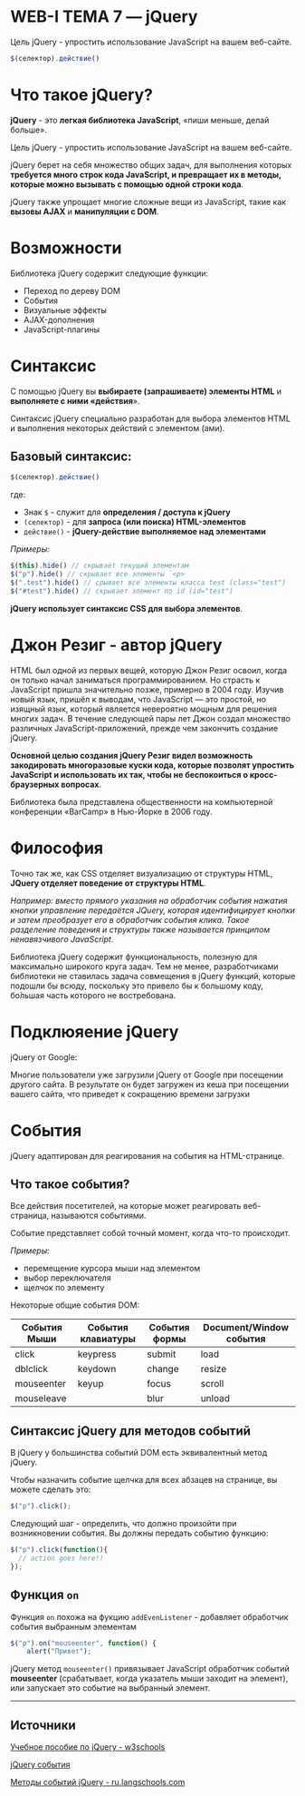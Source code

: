 # WEB-I ТЕМА 7 — jQuery


Цель jQuery - упростить использование JavaScript на вашем веб-сайте.

```js
$(селектор).действие()
```


# Что такое jQuery?

**jQuery** - это **легкая библиотека JavaScript**, «пиши меньше, делай больше».

Цель jQuery - упростить использование JavaScript на вашем веб-сайте.

jQuery берет на себя множество общих задач, для выполнения которых **требуется 
много строк кода JavaScript, и превращает их в методы, которые можно вызывать 
с помощью одной строки кода**.

jQuery также упрощает многие сложные вещи из JavaScript, такие как **вызовы AJAX** 
и **манипуляции с DOM**.


# Возможности

Библиотека jQuery содержит следующие функции:

- Переход по дереву DOM
- События
- Визуальные эффекты
- AJAX-дополнения
- JavaScript-плагины


# Синтаксис

С помощью jQuery вы **выбираете (запрашиваете) элементы HTML** и **выполняете 
с ними «действия**».

Синтаксис jQuery специально разработан для выбора элементов HTML и выполнения 
некоторых действий с элементом (ами).


## Базовый синтаксис: 

```js
$(селектор).действие()
```

где:

- Знак `$` - служит для **определения / доступа к jQuery**
- `(селектор)` - для **запроса (или поиска) HTML-элементов**
- `действие()` - **jQuery-действие выполняемое над элементами**

*Примеры:*

```js
$(this).hide() // скрывает текущий элементам
$("p").hide() // скрывает все элементы `<p>
$(".test").hide() // срывает все элементы класса test (class="test")
$("#test").hide() // скрывает элемент по id (id="test")
```

**jQuery использует синтаксис CSS для выбора элементов**.


# Джон Резиг - автор jQuery

HTML был одной из первых вещей, которую Джон Резиг освоил, когда он только 
начал заниматься программированием. Но страсть к JavaScript пришла значительно 
позже, примерно в 2004 году. Изучив новый язык, пришёл к выводам, 
что JavaScript — это простой, но изящный язык, который является невероятно 
мощным для решения многих задач. В течение следующей пары лет Джон создал 
множество различных JavaScript-приложений, прежде чем закончить создание jQuery. 

**Основной целью создания jQuery Резиг видел возможность закодировать 
многоразовые куски кода, которые позволят упростить JavaScript и использовать 
их так, чтобы не беспокоиться о кросс-браузерных вопросах**. 

Библиотека была представлена общественности на компьютерной конференции 
«BarCamp» в Нью-Йорке в 2006 году.


# Философия

Точно так же, как CSS отделяет визуализацию от структуры HTML, **JQuery отделяет 
поведение от структуры HTML**. 

*Например: вместо прямого указания на обработчик события нажатия кнопки 
управление передаётся JQuery, которая идентифицирует кнопки и затем преобразует 
его в обработчик события клика. Такое разделение поведения и структуры 
также называется принципом ненавязчивого JavaScript*.

Библиотека jQuery содержит функциональность, полезную для максимально широкого 
круга задач. Тем не менее, разработчиками библиотеки не ставилась задача 
совмещения в jQuery функций, которые подошли бы всюду, поскольку это привело бы 
к большому коду, бо́льшая часть которого не востребована.


# Подклюяение jQuery

jQuery от Google:

Многие пользователи уже загрузили jQuery от Google при посещении другого сайта. 
В результате он будет загружен из кеша при посещении вашего сайта, что приведет 
к сокращению времени загрузки


# События 

jQuery адаптирован для реагирования на события на HTML-странице.


## Что такое события?

Все действия посетителей, на которые может реагировать веб-страница, называются событиями.

Событие представляет собой точный момент, когда что-то происходит.

*Примеры:*

- перемещение курсора мыши над элементом
- выбор переключателя
- щелчок по элементу


Некоторые общие события DOM:

События Мыши |	События клавиатуры	| События формы	| Document/Window события
---     | --- | --- | ---
click | keypress | submit | load
dblclick | keydown | change | resize
mouseenter | keyup | focus | scroll
mouseleave |       | blur | unload


## Синтаксис jQuery для методов событий

В jQuery у большинства событий DOM есть эквивалентный метод jQuery.

Чтобы назначить событие щелчка для всех абзацев на странице, вы можете сделать это:

```js
$("p").click();
```

Следующий шаг - определить, что должно произойти при возникновении события. Вы должны передать событию функцию:

```js
$("p").click(function(){
  // action goes here!!
}); 
```


## Функция `on`

Функция `on` похожа на фукцию `addEvenListener` - добавляет обработчик события
выбранным элементам

```js
$("p").on("mouseenter", function() {
	alert("Привет");
```

jQuery метод `mouseenter()` привязывает JavaScript обработчик событий 
**mouseenter** (срабатывает, когда указатель мыши заходит на элемент), 
или запускает это событие на выбранный элемент.

***


## Источники 

[Учебное пособие по jQuery - w3schools](https://www.w3schools.com/jquery/default.asp)

[jQuery события](https://basicweb.ru/jquery/jquery_events.php)

[Методы событий jQuery - ru.langschools.com](https://ru.langschools.com/jquery/jquery-events.php)
